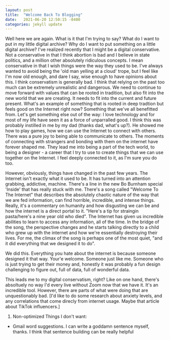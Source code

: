 ```yaml
---
layout: post
title:  "Welcome Back To Blogging"
date:   2021-06-20 12:50:15 -0400
categories: jekyll update
---
```


Well here we are again. What is it that I'm trying to say? What do I want to put in my little digital archive? Why do I want to put something on a little digital archive? I've realized recently that I might be a digital conservative. Not a conservative in that I think abortion is bad and I believe in state politics, and a million other absolutely ridiculous concepts. I mean conservative in that I wish things were the way they used to be. I've always wanted to avoid being the 'old man yelling at a cloud' trope, but I feel like I'm now old enough, and dare I say, wise enough to have opinions about this. I think conservatism is generally bad. I think that relying on the past too much can be extremely unrealistic and dangerous. We need to continue to move forward with values that can be rooted in tradition, but also fit into the new world that we are creating. It needs to fit into the current and future present. What's an example of something that is rooted in deep tradtion but feels good on the Internet right now? Something that we've all benefitted from. Let's get something else out of the way: I love technology and for most of my life have seen it as a force of unparralled good. I think this was probably instilled in me by my dad (thanks dad, what's up?). He showed me how to play games, how we can use the Internet to connect with others. There was a pure joy to being able to communicate to others. The moments of connecting with strangers and bonding with them on the internet have forever shaped me. They lead me into being a part of the tech world, to being a designer - a career that I try to use to create things that we can use together on the Internet. I feel deeply connected to it, as I'm sure you do too.

However, obviously, things have changed in the past few years. The Internet isn't exactly what it used to be. It has turned into an attention grabbing, addictive, machine. There's a line in the new Bo Burnham special 'Inside' that has really stuck with me. There's a song called "Welcome To The Internet" that describes the absolutely chaotic nature of the way that we are fed information, can find horrible, incredible, and intense things. Really, it's a commentary on humanity and how disgusting we can be and how the internet is a direct portal to it. "Here's a tip for straingin pasta/here's a nine year old who died". The Internet has given us incredible abilities to learn to access any information, all of the time. In the bridge of the song, the perspective changes and he starts talking directly to a child who grew up with the internet and how we're essentially destroying their lives. For me, the climax of the song is perhaps one of the most quiet, "and it did everything that we designed it to do". 

We did this. Everything you hate about the internet is because someone designed it that way. Your'e welcome. Someone just like me. Someone who is just trying to get their money and, honestly it was probably a fun design challenging to figure out, full of data, full of wonderful data.

This leads me to my digital conservatism, right? Like on one hand, there's absoltuely no way I'd every live without Zoom now that we have it. It's an incredible tool. However, there are parts of what were doing that are unquestionably bad. [I'd like to do some research about anxiety levels, and any correlations that come direcly from internet usage. Maybe that article about TikTok influencers.]


1. Non-optimized
Things I don't want:
- Gmail word suggestions. I can write a goddamn sentence myself, thanks. I think that sentence building can be really helpful 